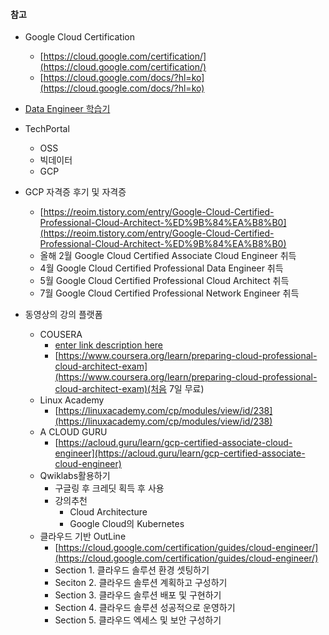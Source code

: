 ﻿#### 참고 
- Google Cloud Certification 
	- [https://cloud.google.com/certification/](https://cloud.google.com/certification/)
	- [https://cloud.google.com/docs/?hl=ko](https://cloud.google.com/docs/?hl=ko)
- [Data Engineer 학습기](https://www.slideshare.net/DONGMINLEE15/data-engineering-142510599) 
- TechPortal	
	- OSS
	- 빅데이터 
	- GCP
- GCP 자격증 후기 및 자격증
	- [https://reoim.tistory.com/entry/Google-Cloud-Certified-Professional-Cloud-Architect-%ED%9B%84%EA%B8%B0](https://reoim.tistory.com/entry/Google-Cloud-Certified-Professional-Cloud-Architect-%ED%9B%84%EA%B8%B0)
	- 올해 2월 Google Cloud Certified Associate Cloud Engineer 취득
	- 4월 Google Cloud Certified Professional Data Engineer 취득
	- 5월 Google Cloud Certified Professional Cloud Architect 취득
	- 7월 Google Cloud Certified Professional Network Engineer 취득


- 동영상의 강의 플랫폼

	- COUSERA
		- [enter link description here](https://www.coursera.org/specializations/gcp-architecture?utm_source=googlecloud&utm_medium=institutions&utm_campaign=GoogleCloud_ACE_Architecting)
		- [https://www.coursera.org/learn/preparing-cloud-professional-cloud-architect-exam](https://www.coursera.org/learn/preparing-cloud-professional-cloud-architect-exam)(처음 7일 무료)
	- Linux Academy
		- [https://linuxacademy.com/cp/modules/view/id/238](https://linuxacademy.com/cp/modules/view/id/238)
	- A CLOUD GURU
		- [https://acloud.guru/learn/gcp-certified-associate-cloud-engineer](https://acloud.guru/learn/gcp-certified-associate-cloud-engineer)
	- Qwiklabs활용하기
		- 구글링 후 크레딧 획득 후 사용
		- 강의추천
			-  Cloud Architecture
			-  Google Cloud의 Kubernetes
	- 클라우드 기반 OutLine
		- [https://cloud.google.com/certification/guides/cloud-engineer/](https://cloud.google.com/certification/guides/cloud-engineer/)
		- Section 1. 클라우드 솔루션 환경 셋팅하기
		- Seciton 2. 클라우드 솔루션 계획하고 구성하기
		- Section 3. 클라우드 솔루션 배포 및 구현하기
		- Section 4. 클라우드 솔루션 성공적으로 운영하기
		- Section 5. 클라우드 엑세스 및 보안 구성하기
<!--stackedit_data:
eyJoaXN0b3J5IjpbMzQ5NTMzMjVdfQ==
-->